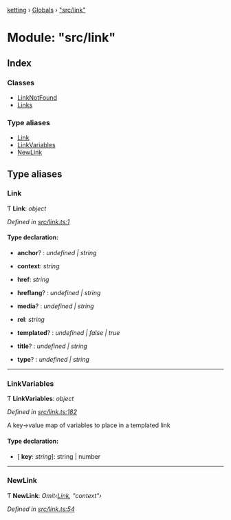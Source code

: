 [ketting](../README.md) › [Globals](../globals.md) › ["src/link"](_src_link_.md)

# Module: "src/link"

## Index

### Classes

* [LinkNotFound](../classes/_src_link_.linknotfound.md)
* [Links](../classes/_src_link_.links.md)

### Type aliases

* [Link](_src_link_.md#link)
* [LinkVariables](_src_link_.md#linkvariables)
* [NewLink](_src_link_.md#newlink)

## Type aliases

###  Link

Ƭ **Link**: *object*

*Defined in [src/link.ts:1](https://github.com/evert/ketting/blob/f7a0a1b/src/link.ts#L1)*

#### Type declaration:

* **anchor**? : *undefined | string*

* **context**: *string*

* **href**: *string*

* **hreflang**? : *undefined | string*

* **media**? : *undefined | string*

* **rel**: *string*

* **templated**? : *undefined | false | true*

* **title**? : *undefined | string*

* **type**? : *undefined | string*

___

###  LinkVariables

Ƭ **LinkVariables**: *object*

*Defined in [src/link.ts:182](https://github.com/evert/ketting/blob/f7a0a1b/src/link.ts#L182)*

A key->value map of variables to place in a templated link

#### Type declaration:

* \[ **key**: *string*\]: string | number

___

###  NewLink

Ƭ **NewLink**: *Omit‹[Link](_src_link_.md#link), "context"›*

*Defined in [src/link.ts:54](https://github.com/evert/ketting/blob/f7a0a1b/src/link.ts#L54)*
